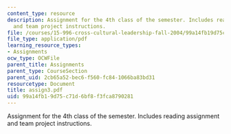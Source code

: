 ```yaml
---
content_type: resource
description: Assignment for the 4th class of the semester. Includes reading assignment
  and team project instructions.
file: /courses/15-996-cross-cultural-leadership-fall-2004/99a14fb19d75c71d6bf8f3fca8790281_assign3.pdf
file_type: application/pdf
learning_resource_types:
- Assignments
ocw_type: OCWFile
parent_title: Assignments
parent_type: CourseSection
parent_uid: 2cb65a52-bec6-f560-fc84-1066ba83bd31
resourcetype: Document
title: assign3.pdf
uid: 99a14fb1-9d75-c71d-6bf8-f3fca8790281
---
```

Assignment for the 4th class of the semester. Includes reading assignment and team project instructions.

